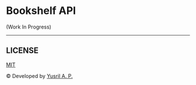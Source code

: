# Bookshelf API
(Work In Progress)

---
## LICENSE
[MIT](./LICENSE.md)

© Developed by [Yusril A. P.](https://github.com/yusril-adr)